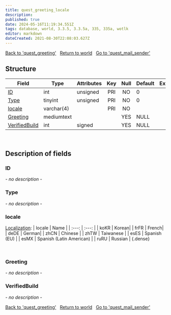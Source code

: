```yaml
---
title: quest_greeting_locale
description: 
published: true
date: 2024-05-16T11:19:34.551Z
tags: database, world, 3.3.5, 3.3.5a, 335, 335a, wotlk
editor: markdown
dateCreated: 2021-08-30T22:08:03.627Z
---
```


<a href="https://trinitycore.info/en/database/335/world/quest_greeting" class="mt-5 v-btn v-btn--depressed v-btn--flat v-btn--outlined theme--light v-size--default darkblue--text text--lighten-3"><span class="v-btn__content"><i aria-hidden="true" class="v-icon notranslate v-icon--left mdi mdi-arrow-left theme--light"></i><span>Back to 'quest_greeting'</span></span></a>&nbsp;&nbsp;&nbsp;<a href="https://trinitycore.info/en/database/335/world/home" class="mt-5 v-btn v-btn--depressed v-btn--flat v-btn--outlined theme--light v-size--default darkblue--text text--lighten-3"><span class="v-btn__content"><i aria-hidden="true" class="v-icon notranslate v-icon--left mdi mdi-home-outline theme--light"></i><span>Return to world</span></span></a>&nbsp;&nbsp;&nbsp;<a href="https://trinitycore.info/en/database/335/world/quest_mail_sender" class="mt-5 v-btn v-btn--depressed v-btn--flat v-btn--outlined theme--light v-size--default darkblue--text text--lighten-3"><span class="v-btn__content"><span>Go to 'quest_mail_sender'</span><i aria-hidden="true" class="v-icon notranslate v-icon--right mdi mdi-arrow-right theme--light"></i></span></a>

## Structure

| Field | Type | Attributes | Key | Null | Default | Extra | Comment |
| --- | --- | --- | :---: | :---: | --- | --- | --- |
| [ID](#id-alt) | int | unsigned | PRI | NO | 0 |  |  |
| [Type](#type) | tinyint | unsigned | PRI | NO | 0 |  |  |
| [locale](#locale) | varchar(4) |  | PRI | NO |  |  |  |
| [Greeting](#greeting) | mediumtext |  |  | YES | NULL |  |  |
| [VerifiedBuild](#verifiedbuild) | int | signed |  | YES | NULL |  |  |
&nbsp;
## Description of fields

### ID <!-- {#id-alt} -->
*- no description -*
&nbsp;

### Type
*- no description -*
&nbsp;

### locale
[Localization](/how-to/localization):
| locale | Name |
| :---: | :---: |
| koKR | Korean|
| frFR | French|
| deDE | German|
| zhCN | Chinese |
| zhTW | Taiwanese |
| esES | Spanish (EU) |
| esMX | Spanish (Latin American) |
| ruRU | Russian |
{.dense}

&nbsp;

### Greeting
*- no description -*
&nbsp;

### VerifiedBuild
*- no description -*
&nbsp;

<a href="https://trinitycore.info/en/database/335/world/quest_greeting" class="mt-5 v-btn v-btn--depressed v-btn--flat v-btn--outlined theme--light v-size--default darkblue--text text--lighten-3"><span class="v-btn__content"><i aria-hidden="true" class="v-icon notranslate v-icon--left mdi mdi-arrow-left theme--light"></i><span>Back to 'quest_greeting'</span></span></a>&nbsp;&nbsp;&nbsp;<a href="https://trinitycore.info/en/database/335/world/home" class="mt-5 v-btn v-btn--depressed v-btn--flat v-btn--outlined theme--light v-size--default darkblue--text text--lighten-3"><span class="v-btn__content"><i aria-hidden="true" class="v-icon notranslate v-icon--left mdi mdi-home-outline theme--light"></i><span>Return to world</span></span></a>&nbsp;&nbsp;&nbsp;<a href="https://trinitycore.info/en/database/335/world/quest_mail_sender" class="mt-5 v-btn v-btn--depressed v-btn--flat v-btn--outlined theme--light v-size--default darkblue--text text--lighten-3"><span class="v-btn__content"><span>Go to 'quest_mail_sender'</span><i aria-hidden="true" class="v-icon notranslate v-icon--right mdi mdi-arrow-right theme--light"></i></span></a>
